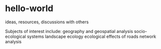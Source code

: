 # hello-world
ideas, resources, discussions with others

Subjects of interest include:
geography and geospatial analysis
socio-ecological systems
landscape ecology
ecological effects of roads
network analysis
